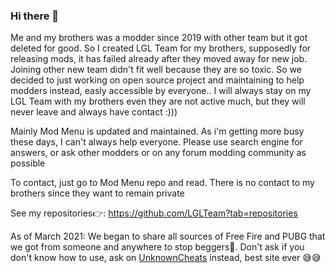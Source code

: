 ### Hi there 👋 

Me and my brothers was a modder since 2019 with other team but it got deleted for good. So I created LGL Team for my brothers, supposedly for releasing mods, it has failed already after they moved away for new job. Joining other new team didn't fit well because they are so toxic. So we decided to just working on open source project and maintaining to help modders instead, easly accessible by everyone.. I will always stay on my LGL Team with my brothers even they are not active much, but they will never leave and always have contact :))) 

Mainly Mod Menu is updated and maintained. As i'm getting more busy these days, I can't always help everyone. Please use search engine for answers, or ask other modders or on any forum modding community as possible

To contact, just go to Mod Menu repo and read. There is no contact to my brothers since they want to remain private

See my repositories👉: https://github.com/LGLTeam?tab=repositories

As of March 2021: We began to share all sources of Free Fire and PUBG that we got from someone and anywhere to stop beggers🤣. Don't ask if you don't know how to use, ask on [UnknownCheats](https://www.unknowncheats.me/forum/index.php) instead, best site ever 😅😅
